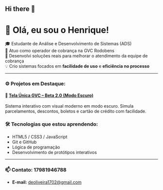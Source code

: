 ## Hi there 👋
# 👋 Olá, eu sou o Henrique!

🎓 Estudante de Análise e Desenvolvimento de Sistemas (ADS)  
💼 Atuo como operador de cobrança na GVC Rodobens  
🚀 Desenvolvi soluções reais para melhorar o atendimento da equipe de cobrança  
💡 Crio sistemas focados em **facilidade de uso** e **eficiência no processo**

---

### ⚙️ Projetos em Destaque:

#### 🔹 [Tela Única GVC – Beta 2.0 (Modo Escuro)](https://henri524.github.io/tela-unica-gvc/)
Sistema interativo com visual moderno em modo escuro. Simula parcelamentos, descontos, boletos e cartão de crédito com facilidade.



### 🛠️ Tecnologias que estou aprendendo:
- HTML5 / CSS3 / JavaScript
- Git e GitHub
- Lógica de programação
- Desenvolvimento de protótipos interativos

---

### 📫 Contato: 17981946788
- **E-mail:** deoliveira1702@gmail.com
